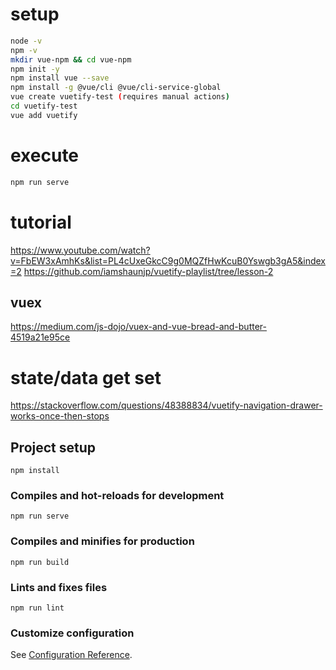 # setup

```bash
node -v
npm -v
mkdir vue-npm && cd vue-npm
npm init -y
npm install vue --save
npm install -g @vue/cli @vue/cli-service-global
vue create vuetify-test (requires manual actions)
cd vuetify-test
vue add vuetify
```

# execute 

```bash
npm run serve
```

# tutorial

https://www.youtube.com/watch?v=FbEW3xAmhKs&list=PL4cUxeGkcC9g0MQZfHwKcuB0Yswgb3gA5&index=2
https://github.com/iamshaunjp/vuetify-playlist/tree/lesson-2

## vuex

https://medium.com/js-dojo/vuex-and-vue-bread-and-butter-4519a21e95ce

# state/data get set
https://stackoverflow.com/questions/48388834/vuetify-navigation-drawer-works-once-then-stops

## Project setup
```
npm install
```

### Compiles and hot-reloads for development
```
npm run serve
```

### Compiles and minifies for production
```
npm run build
```

### Lints and fixes files
```
npm run lint
```

### Customize configuration
See [Configuration Reference](https://cli.vuejs.org/config/).
